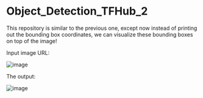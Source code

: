 # Object_Detection_TFHub_2
This repository is similar to the previous one, except now instead of printing out the bounding box coordinates, we can visualize these bounding boxes on top of the image!

Input image URL:

![image](https://user-images.githubusercontent.com/64538407/113471827-5e4f6e80-945f-11eb-8624-2998428316d2.png)

The output:

![image](https://user-images.githubusercontent.com/64538407/113471835-690a0380-945f-11eb-9e0b-8c0c914f0db4.png)
